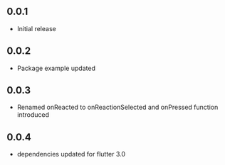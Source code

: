 ## 0.0.1

* Initial release

## 0.0.2

* Package example updated

## 0.0.3

* Renamed onReacted to onReactionSelected and onPressed function introduced

## 0.0.4

* dependencies updated for flutter 3.0
